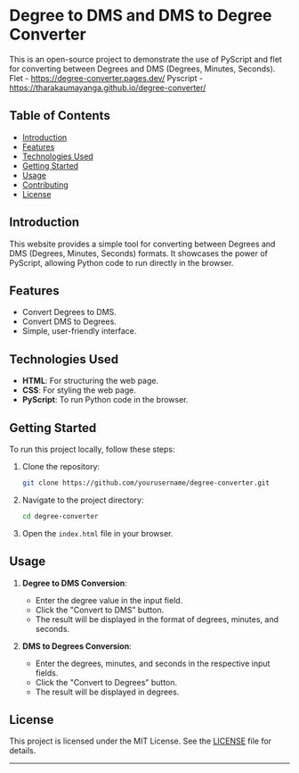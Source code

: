 # Degree to DMS and DMS to Degree Converter

This is an open-source project to demonstrate the use of PyScript and flet for converting between Degrees and DMS (Degrees, Minutes, Seconds).
Flet - https://degree-converter.pages.dev/
Pyscript - https://tharakaumayanga.github.io/degree-converter/
## Table of Contents
- [Introduction](#introduction)
- [Features](#features)
- [Technologies Used](#technologies-used)
- [Getting Started](#getting-started)
- [Usage](#usage)
- [Contributing](#contributing)
- [License](#license)

## Introduction

This website provides a simple tool for converting between Degrees and DMS (Degrees, Minutes, Seconds) formats. It showcases the power of PyScript, allowing Python code to run directly in the browser.

## Features

- Convert Degrees to DMS.
- Convert DMS to Degrees.
- Simple, user-friendly interface.

## Technologies Used

- **HTML**: For structuring the web page.
- **CSS**: For styling the web page.
- **PyScript**: To run Python code in the browser.

## Getting Started

To run this project locally, follow these steps:

1. Clone the repository:
    ```bash
    git clone https://github.com/yourusername/degree-converter.git
    ```
2. Navigate to the project directory:
    ```bash
    cd degree-converter
    ```
3. Open the `index.html` file in your browser.

## Usage

1. **Degree to DMS Conversion**:
   - Enter the degree value in the input field.
   - Click the "Convert to DMS" button.
   - The result will be displayed in the format of degrees, minutes, and seconds.

2. **DMS to Degrees Conversion**:
   - Enter the degrees, minutes, and seconds in the respective input fields.
   - Click the "Convert to Degrees" button.
   - The result will be displayed in degrees.

## License

This project is licensed under the MIT License. See the [LICENSE](LICENSE) file for details.

---

